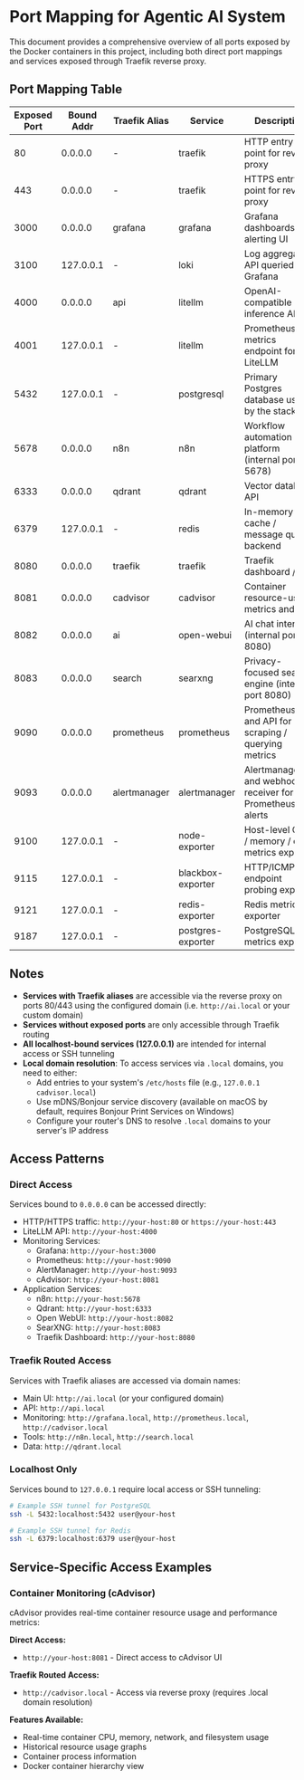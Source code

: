 # Port Mapping for Agentic AI System

This document provides a comprehensive overview of all ports exposed by the Docker containers in this project, including both direct port mappings and services exposed through Traefik reverse proxy.

## Port Mapping Table

| Exposed Port | Bound Addr | Traefik Alias | Service | Description |
|--------------|------------|---------------|---------|-------------|
| 80   | 0.0.0.0    | -         | traefik          | HTTP entry point for reverse proxy                 |
| 443  | 0.0.0.0    | -         | traefik          | HTTPS entry point for reverse proxy                |
| 3000 | 0.0.0.0    | grafana   | grafana          | Grafana dashboards and alerting UI                  |
| 3100 | 127.0.0.1  | -         | loki             | Log aggregation API queried by Grafana             |
| 4000 | 0.0.0.0    | api       | litellm          | OpenAI-compatible inference API                     |
| 4001 | 127.0.0.1  | -         | litellm          | Prometheus metrics endpoint for LiteLLM             |
| 5432 | 127.0.0.1  | -         | postgresql       | Primary Postgres database used by the stack         |
| 5678 | 0.0.0.0    | n8n       | n8n              | Workflow automation platform (internal port 5678)  |
| 6333 | 0.0.0.0    | qdrant    | qdrant           | Vector database API                                 |
| 6379 | 127.0.0.1  | -         | redis            | In-memory cache / message queue backend             |
| 8080 | 0.0.0.0    | traefik   | traefik          | Traefik dashboard / API                             |
| 8081 | 0.0.0.0    | cadvisor  | cadvisor         | Container resource-usage metrics and UI             |
| 8082 | 0.0.0.0    | ai        | open-webui       | AI chat interface (internal port 8080)              |
| 8083 | 0.0.0.0    | search    | searxng          | Privacy-focused search engine (internal port 8080) |
| 9090 | 0.0.0.0    | prometheus| prometheus       | Prometheus UI and API for scraping / querying metrics|
| 9093 | 0.0.0.0    | alertmanager| alertmanager    | Alertmanager UI and webhook receiver for Prometheus alerts |
| 9100 | 127.0.0.1  | -         | node-exporter    | Host-level CPU / memory / disk metrics exporter     |
| 9115 | 127.0.0.1  | -         | blackbox-exporter| HTTP/ICMP/TCP endpoint probing exporter             |
| 9121 | 127.0.0.1  | -         | redis-exporter   | Redis metrics exporter                              |
| 9187 | 127.0.0.1  | -         | postgres-exporter| PostgreSQL metrics exporter                         |

## Notes

- **Services with Traefik aliases** are accessible via the reverse proxy on ports 80/443 using the configured domain (i.e. `http://ai.local` or your custom domain)
- **Services without exposed ports** are only accessible through Traefik routing
- **All localhost-bound services (127.0.0.1)** are intended for internal access or SSH tunneling
- **Local domain resolution**: To access services via `.local` domains, you need to either:
  - Add entries to your system's `/etc/hosts` file (e.g., `127.0.0.1 cadvisor.local`)
  - Use mDNS/Bonjour service discovery (available on macOS by default, requires Bonjour Print Services on Windows)
  - Configure your router's DNS to resolve `.local` domains to your server's IP address

## Access Patterns

### Direct Access
Services bound to `0.0.0.0` can be accessed directly:
- HTTP/HTTPS traffic: `http://your-host:80` or `https://your-host:443`
- LiteLLM API: `http://your-host:4000`
- Monitoring Services:
  - Grafana: `http://your-host:3000`
  - Prometheus: `http://your-host:9090`
  - AlertManager: `http://your-host:9093`
  - cAdvisor: `http://your-host:8081`
- Application Services:
  - n8n: `http://your-host:5678`
  - Qdrant: `http://your-host:6333`
  - Open WebUI: `http://your-host:8082`
  - SearXNG: `http://your-host:8083`
  - Traefik Dashboard: `http://your-host:8080`

### Traefik Routed Access
Services with Traefik aliases are accessed via domain names:
- Main UI: `http://ai.local` (or your configured domain)
- API: `http://api.local`
- Monitoring: `http://grafana.local`, `http://prometheus.local`, `http://cadvisor.local`
- Tools: `http://n8n.local`, `http://search.local`
- Data: `http://qdrant.local`

### Localhost Only
Services bound to `127.0.0.1` require local access or SSH tunneling:
```bash
# Example SSH tunnel for PostgreSQL
ssh -L 5432:localhost:5432 user@your-host

# Example SSH tunnel for Redis
ssh -L 6379:localhost:6379 user@your-host
```

## Service-Specific Access Examples

### Container Monitoring (cAdvisor)
cAdvisor provides real-time container resource usage and performance metrics:

**Direct Access:**
- `http://your-host:8081` - Direct access to cAdvisor UI

**Traefik Routed Access:**
- `http://cadvisor.local` - Access via reverse proxy (requires .local domain resolution)

**Features Available:**
- Real-time container CPU, memory, network, and filesystem usage
- Historical resource usage graphs
- Container process information
- Docker container hierarchy view